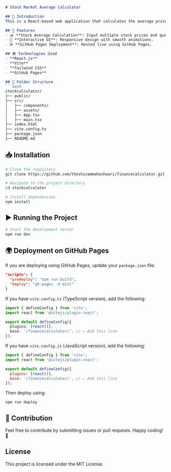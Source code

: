 ```markdown
# Stock Market Average Calculator

## 📌 Introduction
This is a React-based web application that calculates the average price of stocks based on user input. The project is built using **Vite**, **React**, and **Tailwind CSS**, and is deployed on **GitHub Pages**.

## 🚀 Features
- 📊 **Stock Average Calculation**: Input multiple stock prices and quantities to get the average price.
- 🎨 **Interactive UI**: Responsive design with smooth animations.
- 🌐 **GitHub Pages Deployment**: Hosted live using GitHub Pages.

## 🛠️ Technologies Used
- **React.js**
- **Vite**
- **Tailwind CSS**
- **GitHub Pages**

## 📂 Folder Structure
```bash
stockcalculator/
├── public/
├── src/
│   ├── components/
│   ├── assets/
│   ├── App.tsx
│   ├── main.tsx
├── index.html
├── vite.config.ts
├── package.json
├── README.md
```

## 📥 Installation
```bash
# Clone the repository
git clone https://github.com/theshivammaheshwari/financecalculator.git

# Navigate to the project directory
cd stockcalculator

# Install dependencies
npm install
```

## ▶️ Running the Project
```bash
# Start the development server
npm run dev
```

## 🌍 Deployment on GitHub Pages

If you are deploying using GitHub Pages, update your `package.json` file:

```json
"scripts": {
  "predeploy": "npm run build",
  "deploy": "gh-pages -d dist"
}
```

If you have `vite.config.ts` (TypeScript version), add the following:

```ts
import { defineConfig } from 'vite';
import react from '@vitejs/plugin-react';

export default defineConfig({
  plugins: [react()],
  base: '/financecalculator/', // ← Add this line
});
```

If you have `vite.config.js` (JavaScript version), add the following:

```js
import { defineConfig } from 'vite';
import react from '@vitejs/plugin-react';

export default defineConfig({
  plugins: [react()],
  base: '/financecalculator/', // ← Add this line
});
```

Then deploy using:

```sh
npm run deploy
```

## 🤝 Contribution
Feel free to contribute by submitting issues or pull requests. Happy coding! 🚀

## License
This project is licensed under the MIT License.

